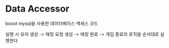 # Data Accessor
boost mysql을 사용한 데이터베이스 엑세스 코드

실행 시 유저 생성 -> 매칭 요청 생성 -> 매칭 완료 -> 게임 종료의 로직을 순서대로 실행한다